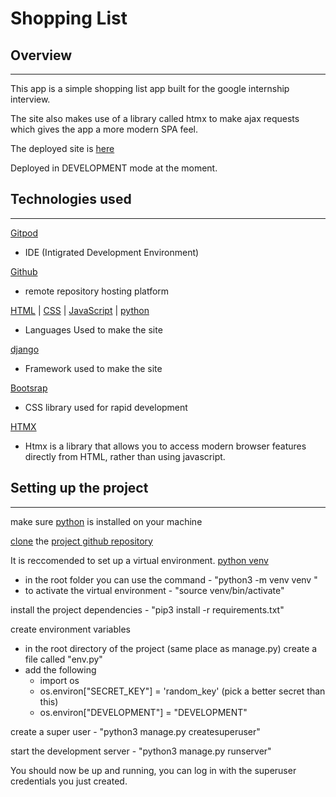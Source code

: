 # Shopping List 


## Overview
<hr>

This app is a simple shopping list app built for the google internship interview. 

The site also makes use of a library called htmx to make ajax requests which gives the app a more modern SPA feel.

The deployed site is [here](https://shopping-htmx-1258e9d70c6a.herokuapp.com/)

Deployed in DEVELOPMENT mode at the moment. 


## Technologies used
<hr>


[Gitpod](https://www.gitpod.io) 
- IDE (Intigrated Development Environment)

[Github](https://www.github.com)
- remote repository hosting platform

[HTML](https://developer.mozilla.org/en-US/docs/Web/HTML) | [CSS](https://developer.mozilla.org/en-US/docs/Web/CSS) | [JavaScript](https://developer.mozilla.org/en-US/docs/Web/JavaScript) |  [python](https://www.python.org/) 

- Languages Used to make the site

[django](https://www.djangoproject.com/)  

- Framework used to make the site

[Bootsrap](https://getbootstrap.com/docs/5.2/getting-started/introduction/)

- CSS library used for rapid development

[HTMX](https://htmx.org/docs/)

- Htmx is a library that allows you to access modern browser features directly from HTML, rather than using javascript.

## Setting up the project
<hr>

make sure [python](https://www.python.org/) is installed on your machine

[clone](https://docs.github.com/en/repositories/) the [project github repository](https://github.com/xiaoniuniu89/google-shopping-list)

It is reccomended to set up a virtual environment. [python venv](https://docs.python.org/3/library/venv.html)

- in the root folder you can use the command - "python3 -m venv venv " 
- to activate the virtual environment - "source venv/bin/activate" 

install the project dependencies - "pip3 install -r requirements.txt"

create environment variables
- in the root directory of the project (same place as manage.py) create a file called "env.py"
- add the following
    - import os
    - os.environ["SECRET_KEY"] = 'random_key' (pick a better secret than this)
    - os.environ["DEVELOPMENT"] = "DEVELOPMENT"

create a super user - "python3 manage.py createsuperuser"

start the development server - "python3 manage.py runserver"

You should now be up and running, you can log in with the superuser credentials you just created. 
